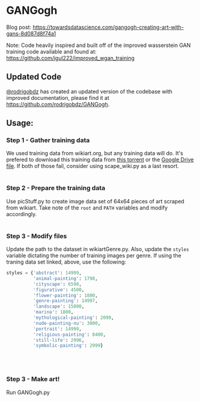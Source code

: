 # GANGogh

Blog post: https://towardsdatascience.com/gangogh-creating-art-with-gans-8d087d8f74a1

Note: Code heavily inspired and built off of the improved wasserstein GAN training code available and found at: https://github.com/igul222/improved_wgan_training

## Updated Code

[@rodrigobdz](https://github.com/rodrigobdz) has created an updated version of the codebase with improved documentation, please find it at https://github.com/rodrigobdz/GANGogh. 

## Usage:

### Step 1 - Gather training data
We used training data from wikiart.org, but any training data will do. It's prefered to download this training data from [this torrent](http://academictorrents.com/details/1d154cde2fab9ec8039becd03d9bb877614d351b) or the [Google Drive file](https://drive.google.com/file/d/1yHqS2zXgCiI9LO4gN-X5W18QYXC5bbQS/view?usp=sharing). If both of those fail, consider using scape_wiki.py as a last resort.
<br><br>
### Step 2 - Prepare the training data
Use picStuff.py to create image data set of 64x64 pieces of art scraped from wikiart. Take note of the `root` and `PATH` variables and modify accordingly.
<br><br>
### Step 3 - Modify files
Update the path to the dataset in wikiartGenre.py. Also, update the `styles` variable dictating the number of training images per genre. If using the traning data set linked, above, use the following:
```python
styles = {'abstract': 14999,
          'animal-painting': 1798,
          'cityscape': 6598,
          'figurative': 4500,
          'flower-painting': 1800,
          'genre-painting': 14997,
          'landscape': 15000,
          'marina': 1800,
          'mythological-painting': 2099,
          'nude-painting-nu': 3000,
          'portrait': 14999,
          'religious-painting': 8400,
          'still-life': 2996,
          'symbolic-painting': 2999}
```
<br><br>
### Step 3 - Make art!
Run GANGogh.py
